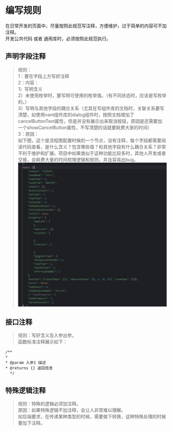 # 编写规则
在日常开发的页面中，尽量按照此规范写注释，方便维护，过于简单的内容可不加注释。  
开发公共代码 或者 通用库时，必须按照此规范执行。  

## 声明字段注释
> 规则：  
1：要在字段上方写好注释  
2：内容：  
  1）写明含义  
  2）未使用枚举时，要写明可使用的枚举值。（有不同状态时，应该是写枚举的。）  
  3）写明与其他字段的耦合关系（尤其在写组件库的文档时，关联关系要写清楚，如使用vant组件库的dialog组件时，按照文档增加了cancelButtonText属性，但是并没有展示出来取消按钮，原因是还需要加一个showCancelButton属性，不写清楚的话就要耗费大家的时间）  
3：原因：  
如下图，这个是流程图配置时候的一个节点，没有注释，每个字段都需要阅读代码查看，是什么含义？包含哪些值？和其他字段有什么耦合关系？非常不利于维护和扩展。项目中如果类似于这种功能比较多时，其他人开发或者交接，会耗费大量的时间梳理逻辑和规则，并且容易出bug。  
![img.png](./field.png)  


## 接口注释  
> 规则：写好含义及入参出参。  
函数标准注释展示如下：
```
/**  
*  
* @param 入参1 描述  
* @returns {} 返回信息  
  */  
```

## 特殊逻辑注释  
> 规则：特殊的逻辑必须加注释。  
原因：如果特殊逻辑不加注释，会让人非常难以理解。  
如后端要求，在传递某种类型的时候，需要做下转换，这种特殊处理的时候要加下注释。  

